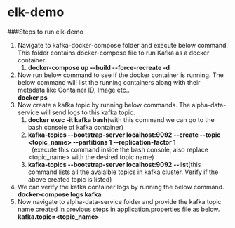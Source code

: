 # elk-demo

###Steps to run elk-demo
1. Navigate to kafka-docker-compose folder and execute below command. This folder contains docker-compose file to run Kafka as a docker container.<br>
   1. **docker-compose up --build --force-recreate -d**
2. Now run below command to see if the docker container is running. The below command will list the running containers along with their metadata like Container ID, Image etc..<br>
            **docker ps**
3. Now create a kafka topic by running below commands. The alpha-data-service will send logs to this kafka topic.<br>
   1. **docker exec -it kafka bash**(with this command we can go to the bash console of kafka container)<br>
   2. **kafka-topics --bootstrap-server localhost:9092 --create --topic <topic_name> --partitions 1 --replication-factor 1**<br>
      &nbsp;&nbsp;(execute this command inside the bash console, also replace <topic_name> with the desired topic name)<br>
   3. **kafka-topics --bootstrap-server localhost:9092 --list**(this command lists all the avaialble topics in kafka cluster. Verify if the above created topic is listed)<br>
5. We can verify the kafka container logs by running the below command.<br>
       **docker-compose logs kafka**
6. Now navigate to alpha-data-service folder and provide the kafka topic name created in previous steps in application.properties file as below.<br>
       **kafka.topic=<topic_name>**
